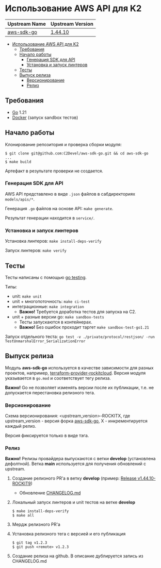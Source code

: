 # Использование AWS API для K2

| Upstream Name                                   | Upstream Version                                          |
|-------------------------------------------------|-----------------------------------------------------------|
| [aws-sdk-go](https://github.com/aws/aws-sdk-go) | [1.44.10](https://github.com/aws/aws-sdk-go/tree/v1.44.0) |

- [Использование AWS API для K2](#использование-aws-api-для-c2)
  - [Требования](#требования)
  - [Начало работы](#начало-работы)
    - [Генерация SDK для API](#генерация-sdk-для-api)
    - [Установка и запуск линтеров](#установка-и-запуск-линтеров)
  - [Тесты](#тесты)
  - [Выпуск релиза](#выпуск-релиза)
    - [Версионирование](#версионирование)
    - [Релиз](#релиз)

## Требования

- [Go](https://golang.org/doc/install) 1.21
- [Docker](https://docs.docker.com/get-docker/) (запуск sandbox тестов)

## Начало работы

Клонирование репозитория и проверка сборки модуля:

```
$ git clone git@github.com:C2Devel/aws-sdk-go.git && cd aws-sdk-go
...
$ make build
```

Артефакт в результате проверки не создается.

### Генерация SDK для API

AWS API представлено в виде `.json` файлов в сабдиректориях `models/apis/*`.

Генерация `.go` файлов на основе API: `make generate`.

Результат генерации находится в `service/`.

### Установка и запуск линтеров

Установка линтеров: `make install-deps-verify`

Запуск линтеров: `make verify`

## Тесты

Тесты написаны с помощью [go testing](https://go.dev/doc/code#Testing).

Типы:

- unit: `make unit`
- unit + многопоточность: `make ci-test`
- интеграционные: `make integration`
    - **Важно!** Требуется доработка тестов для запуска на С2.
- unit + разные версии go: `make sandbox-tests`
    - Тесты запускаются в контейнерах.
    - **Важно!** Без ошибок проходит таргет `make sandbox-test-go1.21`

Запуск отдельного теста: `go test -v ./private/protocol/restjson/ -run TestUnmarshalError_SerializationError`

## Выпуск релиза

Модуль **aws-sdk-go** используется в качестве зависимости для разных проектов,
например, [terraform-provider-rockitcloud](https://github.com/C2Devel/terraform-provider-rockitcloud).
Версия модуля указывается в `go.mod` и соответствует тегу релиза.

**Важно!** Go не позволяет изменять версии после их публикации, т.е. не допускается перестановка релизного тега.

### Версионирование

Схема версионирования: <upstream_version>-ROCKITX, где upstream_version - версия форка [aws-sdk-go](https://github.com/aws/aws-sdk-go), X - инкрементируется каждый релиз.

Версия фиксируется только в виде тэга.

### Релиз

**Важно!** Релизы провайдера выпускаются с ветки **develop** (установлена дефолтной).
Ветка **main** используется для получения обновлений с upstream.

1. Создание релизного PR'а в ветку **develop**
   (пример: [Release v1.44.10-ROCKIT9](https://github.com/C2Devel/aws-sdk-go/pull/30))
    - Обновление [CHANGELOG.md](../../CHANGELOG.md)
2. Локальный запуск линтеров и unit тестов на ветке **develop**

    ```
    $ make install-deps-verify
    $ make all
    ```

3. Мердж релизного PR'а
4. Установка релизного тега с версией и его публикация

    ```
    $ git tag v1.2.3
    $ git push <remote> v1.2.3
    ```

5. Создание релиза на github. В описание дублируется запись из CHANGELOG.md
